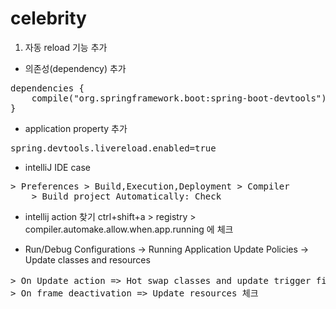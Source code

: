 # celebrity
1. 자동 reload 기능 추가
- 의존성(dependency) 추가
<pre>
dependencies {  
    compile("org.springframework.boot:spring-boot-devtools")
}
</pre>

- application property 추가
<pre>
spring.devtools.livereload.enabled=true
</pre> 

- intelliJ IDE case
<pre>
> Preferences > Build,Execution,Deployment > Compiler
    > Build project Automatically: Check
</pre>

- intellij action 찾기 ctrl+shift+a > registry > compiler.automake.allow.when.app.running 에 체크

- Run/Debug Configurations -> Running Application Update Policies -> Update classes and resources 
<pre>
> On Update action => Hot swap classes and update trigger file if failed 체크
> On frame deactivation => Update resources 체크
</pre>

